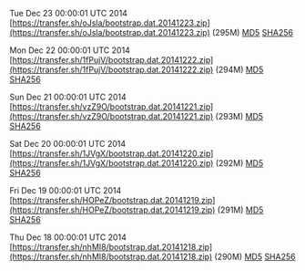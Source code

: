 Tue Dec 23 00:00:01 UTC 2014 [https://transfer.sh/oJsla/bootstrap.dat.20141223.zip](https://transfer.sh/oJsla/bootstrap.dat.20141223.zip) (295M) [MD5](https://transfer.sh/wesib/md5.txt) [SHA256](https://transfer.sh/F3PzK/sha256.txt)

Mon Dec 22 00:00:01 UTC 2014 [https://transfer.sh/1fPujV/bootstrap.dat.20141222.zip](https://transfer.sh/1fPujV/bootstrap.dat.20141222.zip) (294M) [MD5](https://transfer.sh/1g0LsD/md5.txt) [SHA256](https://transfer.sh/AXm6F/sha256.txt)

Sun Dec 21 00:00:01 UTC 2014 [https://transfer.sh/vzZ9O/bootstrap.dat.20141221.zip](https://transfer.sh/vzZ9O/bootstrap.dat.20141221.zip) (293M) [MD5](https://transfer.sh/f7nXB/md5.txt) [SHA256](https://transfer.sh/13PaD6/sha256.txt)

Sat Dec 20 00:00:01 UTC 2014 [https://transfer.sh/1JVgX/bootstrap.dat.20141220.zip](https://transfer.sh/1JVgX/bootstrap.dat.20141220.zip) (292M) [MD5](https://transfer.sh/SEOYo/md5.txt) [SHA256](https://transfer.sh/10olST/sha256.txt)

Fri Dec 19 00:00:01 UTC 2014 [https://transfer.sh/HOPeZ/bootstrap.dat.20141219.zip](https://transfer.sh/HOPeZ/bootstrap.dat.20141219.zip) (291M) [MD5](https://transfer.sh/Z9EGp/md5.txt) [SHA256](https://transfer.sh/Z6KDS/sha256.txt)

Thu Dec 18 00:00:01 UTC 2014 [https://transfer.sh/nhMI8/bootstrap.dat.20141218.zip](https://transfer.sh/nhMI8/bootstrap.dat.20141218.zip) (290M) [MD5](https://transfer.sh/AnmSa/md5.txt) [SHA256](https://transfer.sh/uh76s/sha256.txt)

